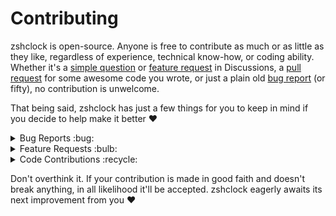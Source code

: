 # Contributing

zshclock is open-source.
Anyone is free to contribute as much or as little as they like, regardless of experience, technical know-how, or coding ability.
Whether it's a [simple question][question] or [feature request][request] in Discussions, a [pull request][pr] for some awesome code you wrote, or just a plain old [bug report][bug] (or fifty), no contribution is unwelcome.

That being said, zshclock has just a few things for you to keep in mind if you decide to help make it better ♥

<details>
<summary>Bug Reports :bug:</summary>

#### :x: Don't

- Stay silent. If something's a little wonky for you, it's likely pretty wonky for lots of other people too.

- File a bug report for something that's not a bug. [Feature requests][requests] and [questions][questions] have their own dedicated areas.

#### :white_check_mark: Do

- Double-check if a bug has [already been reported][bugs] before you open a new issue.

    - Add to the discussion if you experience a duplicate issue, even if it's just a simple :+1: reaction. The more widespread a bug is, the easier it is to squish.

- Be as detailed as possible. Assume I don't know: what happened, what you were doing, what terminal you were using, or what programs you had installed, because despite all evidence to the contrary, I'm not actually a psychic.

- Update your bug report if you find a workaround. Even if it doesn't fix the root issue, it'll likely help anyone else who stumbles upon your report.

</details>

<details>
<summary>Feature Requests :bulb:</summary>

#### :x: Don't

- Submit, like, a jabillion requests. As a serial idea-haver, I totally get it, but at the same time, I only have so many things I can work on at once, you know?

- Complain if your request is rejected. There could be any number of reasons why a feature is bad for zshclock.

#### :white_check_mark: Do

- Check if someone's [already thought of your awesome idea][requests] before you submit a new request.

    - If they have, add to the discussion! Is your take different? Is there something they haven't considered? We'll never know unless you speak up.

    - If you're feeling extra adventurous, [try taking a crack at the codebase][fork]. Your implementation of a feature doesn't have to be perfect, but requests with code examples or linked PRs are far more likely to be accepted.

</details>

<details>
<summary>Code Contributions :recycle:</summary>

#### :x: Don't

- Submit skinny, cosmetic-only pull requests. If all you're changing is whitespace, formatting, and variable names, it'll probably get rejected.

- Add malware to zshclock. I will cry.

#### :white_check_mark: Do

- Make your pull requests detailed. Why does it exist? What issue(s) does it address? What is the intended goal of your code? How many ways can I ask the same question without making it obvious?

    - Utilize lots markdown formatting. Headings, links, tables, code examples, use them all.

- Keep your commits logically separated.

    - Don't be afraid of making commits; avoid squashing. A pull request that touches hundreds of lines of code is significantly easier to review across thirty small commits over one enormous one.

    - Give each commit a useful description. What does it change? What does it fix?

- Follow zshclock's [style guide][style]. Code is easier to understand when it's easier to read.

</details>

Don't overthink it.
If your contribution is made in good faith and doesn't break anything, in all likelihood it'll be accepted.
zshclock eagerly awaits its next improvement from you ♥

[question]:  https://github.com/tenault/zshclock/discussions/new?category=questions
[questions]: https://github.com/tenault/zshclock/discussions/categories/questions
[request]:   https://github.com/tenault/zshclock/discussions/new?category=feature-request
[requests]:  https://github.com/tenault/zshclock/discussions/categories/feature-request
[pr]:        https://github.com/tenault/zshclock/compare/evolution...
[bug]:       https://github.com/tenault/zshclock/issues/new
[bugs]:      https://github.com/tenault/zshclock/issues?q=is%3Aissue%20state%3Aopen%20label%3Abug
[fork]:      https://github.com/tenault/zshclock/fork
[style]:     https://github.com/tenault/zshclock/wiki/Style-Guide

